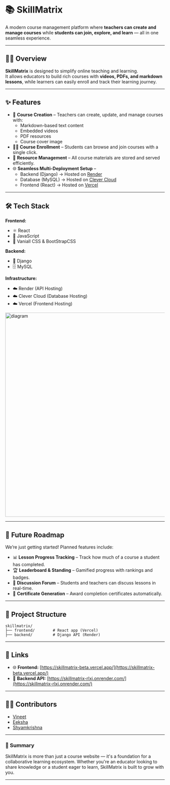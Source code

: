 # 📚 SkillMatrix

A modern course management platform where **teachers can create and manage courses** while **students can join, explore, and learn** — all in one seamless experience.

---

## 👩‍🏫 Overview

**SkillMatrix** is designed to simplify online teaching and learning.  
It allows educators to build rich courses with **videos, PDFs, and markdown lessons**, while learners can easily enroll and track their learning journey.

---

## ✨ Features

- 📘 **Course Creation** – Teachers can create, update, and manage courses with:
  - Markdown-based text content
  - Embedded videos
  - PDF resources
  - Course cover image
- 👨‍🎓 **Course Enrollment** – Students can browse and join courses with a single click.
- 📂 **Resource Management** – All course materials are stored and served efficiently.
- 🌐 **Seamless Multi-Deployment Setup** –  
  - Backend (Django) → Hosted on [Render](https://skillmatrix-rlxj.onrender.com/)
  - Database (MySQL) → Hosted on [Clever Cloud](https://www.clever-cloud.com/)  
  - Frontend (React) → Hosted on [Vercel](https://skillmatrix-beta.vercel.app/)

---

## 🛠️ Tech Stack

**Frontend:**  
- ⚛️ React  
- 📜 JavaScript 
- 🧩 Vaniall CSS & BootStrapCSS  

**Backend:**  
- 🐍 Django  
- 🗄️ MySQL  

**Infrastructure:**  
- ☁️ Render (API Hosting)  
- ☁️ Clever Cloud (Database Hosting)  
- ☁️ Vercel (Frontend Hosting)
<img width="1191" height="645" alt="diagram" src="https://github.com/user-attachments/assets/a205e2b1-fbc9-40ac-abbf-3274df235398" />

---

## 🚀 Future Roadmap

We’re just getting started! Planned features include:

- 📊 **Lesson Progress Tracking** – Track how much of a course a student has completed.  
- 🏆 **Leaderboard & Standing** – Gamified progress with rankings and badges.  
- 💬 **Discussion Forum** – Students and teachers can discuss lessons in real-time.  
- 📜 **Certificate Generation** – Award completion certificates automatically.  

---

## 📁 Project Structure

```
skillmatrix/
├── frontend/        # React app (Vercel)
├── backend/         # Django API (Render)
```

---

## 🔗 Links

- 🌐 **Frontend:** [https://skillmatrix-beta.vercel.app/](https://skillmatrix-beta.vercel.app/) 
- 🔌 **Backend API:** [https://skillmatrix-rlxj.onrender.com/](https://skillmatrix-rlxj.onrender.com/)

---

## 👨‍💻 Contributors

- [Vineet](https://github.com/vineet-k09)  
- [Eeksha](https://github.com/orgs/SkillMatrix-io/people/EekshaHollaR)  
- [Shyamkrishna](https://github.com/orgs/SkillMatrix-io/people/shyamkrishnabnair)

---

### 🧠 Summary

SkillMatrix is more than just a course website — it's a foundation for a collaborative learning ecosystem. Whether you're an educator looking to share knowledge or a student eager to learn, SkillMatrix is built to grow with you.

---

